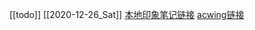 [[todo]] [[2020-12-26_Sat]]
[本地印象笔记链接](https://app.yinxiang.com/shard/s43/nl/26490474/a37ba1fd-3ef6-46dd-a16f-e54bcdc82741/)
[acwing链接](https://www.acwing.com/blog/content/4802/)